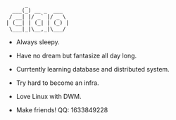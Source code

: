           _
      ___(_) __ _  ___
     / __| |/ _` |/ _ \
    | (__| | (_| | (_) |
     \___|_|\__,_|\___/


- Always sleepy.

- Have no dream but fantasize all day long.

- Currtently learning database and distributed system.

- Try hard to become an infra.

- Love Linux with DWM.

- Make friends! QQ: 1633849228



<!-- ![wakatime](https://github-readme-stats.vercel.app/api/wakatime?username=noneback&&layout=compact) -->
